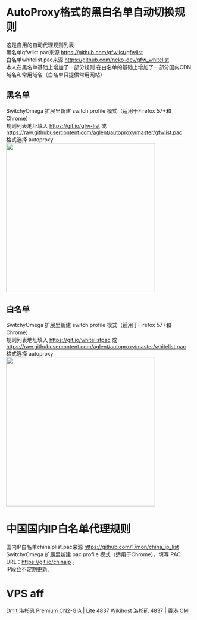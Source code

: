 # AutoProxy格式的黑白名单自动切换规则
这是自用的自动代理规则列表
<br>黑名单gfwlist.pac来源  https://github.com/gfwlist/gfwlist
<br>白名单whitelist.pac来源 https://github.com/neko-dev/gfw_whitelist
<br>本人在黑名单基础上增加了一部分规则 在白名单的基础上增加了一部分国内CDN域名和常用域名（白名单只提供常用网站）
<br>
## 黑名单
SwitchyOmega 扩展里新建 switch profile 模式（适用于Firefox 57+和Chrome）
<br>规则列表地址填入 https://git.io/gfw-list 或 https://raw.githubusercontent.com/aglent/autoproxy/master/gfwlist.pac
<br>格式选择 autoproxy
<br>
<img src="https://github.com/aglent/autoproxy/blob/master/image/gfwlist.png" width="400" height="400">
<br>
## 白名单
SwitchyOmega 扩展里新建 switch profile 模式（适用于Firefox 57+和Chrome）
<br>规则列表地址填入 https://git.io/whitelistpac 或 https://raw.githubusercontent.com/aglent/autoproxy/master/whitelist.pac
<br>格式选择 autoproxy
<br>
<img src="https://github.com/aglent/autoproxy/blob/master/image/whitelist.png" width="400" height="400">
<br>

# 中国国内IP白名单代理规则
国内IP白名单chinaiplist.pac来源  https://github.com/17mon/china_ip_list
<br>SwitchyOmega 扩展里新建 pac profile 模式（适用于Chrome），填写 PAC URL：https://git.io/chinaip 。
<br>IP段会不定期更新。
<br>
# VPS aff
[Dmit 洛杉矶 Premium CN2-GIA | Lite 4837](https://www.dmit.io/aff.php?aff=3539)
[Wikihost 洛杉矶 4837 | 香港 CMI](https://idc.wiki/lndex.php?productid=2236)
